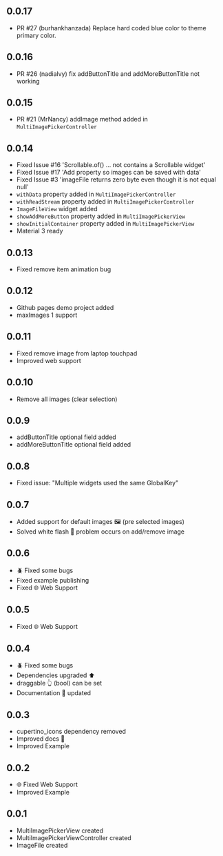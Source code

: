 ## 0.0.17
- PR #27 (burhankhanzada) Replace hard coded blue color to theme primary color.

## 0.0.16
- PR #26 (nadialvy) fix addButtonTitle and addMoreButtonTitle not working

## 0.0.15
- PR #21 (MrNancy) addImage method added in `MultiImagePickerController`

## 0.0.14
- Fixed Issue #16 'Scrollable.of() ... not contains a Scrollable widget'
- Fixed Issue #17 'Add property so images can be saved with data'
- Fixed Issue #3 'imageFile returns zero byte even though it is not equal null'
- `withData` property added in `MultiImagePickerController`
- `withReadStream` property added in `MultiImagePickerController`
- `ImageFileView` widget added
- `showAddMoreButton` property added in `MultiImagePickerView`
- `showInitialContainer` property added in `MultiImagePickerView`
- Material 3 ready

## 0.0.13
- Fixed remove item animation bug

## 0.0.12
- Github pages demo project added
- maxImages 1 support

## 0.0.11
- Fixed remove image from laptop touchpad
- Improved web support

## 0.0.10
- Remove all images (clear selection)

## 0.0.9
- addButtonTitle optional field added
- addMoreButtonTitle optional field added

## 0.0.8
- Fixed issue: "Multiple widgets used the same GlobalKey"

## 0.0.7
- Added support for default images 🖼️ (pre selected images)
- Solved white flash 🔦 problem occurs on add/remove image

## 0.0.6
- 🪲 Fixed some bugs
- Fixed example publishing
- Fixed 🌐 Web Support

## 0.0.5
- Fixed 🌐 Web Support

## 0.0.4
- 🪲 Fixed some bugs
- Dependencies upgraded ⬆️
- draggable 👆 (bool) can be set
- Documentation 📃 updated

## 0.0.3
- cupertino_icons dependency removed
- Improved docs 📃
- Improved Example

## 0.0.2
- 🌐 Fixed Web Support
- Improved Example

## 0.0.1
- MultiImagePickerView created
- MultiImagePickerViewController created
- ImageFile created
